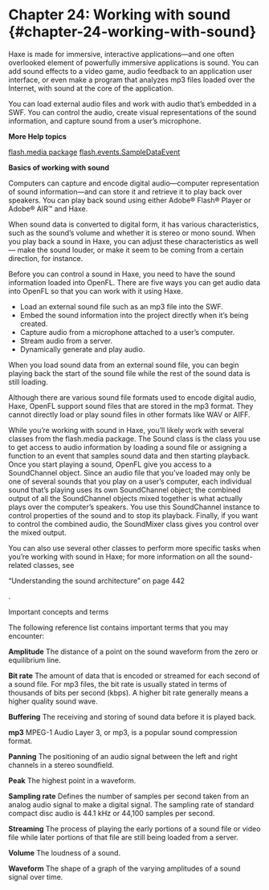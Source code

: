 # Chapter 24: Working with sound {#chapter-24-working-with-sound}

Haxe is made for immersive, interactive applications—and one often overlooked element of powerfully immersive applications is sound. You can add sound effects to a video game, audio feedback to an application user interface, or even make a program that analyzes mp3 files loaded over the Internet, with sound at the core of the application.

You can load external audio files and work with audio that’s embedded in a SWF. You can control the audio, create visual representations of the sound information, and capture sound from a user’s microphone.

**More Help topics**

[flash.media package](http://help.adobe.com/en_US/FlashPlatform/reference/Haxe/3/flash/media/package-detail.html) [flash.events.SampleDataEvent](http://help.adobe.com/en_US/FlashPlatform/reference/Haxe/3/flash/events/SampleDataEvent.html)

**Basics of working with sound**

Computers can capture and encode digital audio—computer representation of sound information—and can store it and retrieve it to play back over speakers. You can play back sound using either Adobe® Flash® Player or Adobe® AIR™ and Haxe.

When sound data is converted to digital form, it has various characteristics, such as the sound’s volume and whether it is stereo or mono sound. When you play back a sound in Haxe, you can adjust these characteristics as well— make the sound louder, or make it seem to be coming from a certain direction, for instance.

Before you can control a sound in Haxe, you need to have the sound information loaded into OpenFL. There are five ways you can get audio data into OpenFL so that you can work with it using Haxe.

*   Load an external sound file such as an mp3 file into the SWF.
*   Embed the sound information into the project directly when it’s being created.
*   Capture audio from a microphone attached to a user’s computer.
*   Stream audio from a server.
*   Dynamically generate and play audio.

When you load sound data from an external sound file, you can begin playing back the start of the sound file while the rest of the sound data is still loading.

Although there are various sound file formats used to encode digital audio, Haxe, OpenFL support sound files that are stored in the mp3 format. They cannot directly load or play sound files in other formats like WAV or AIFF.

While you’re working with sound in Haxe, you’ll likely work with several classes from the flash.media package. The Sound class is the class you use to get access to audio information by loading a sound file or assigning a function to an event that samples sound data and then starting playback. Once you start playing a sound, OpenFL give you access to a SoundChannel object. Since an audio file that you’ve loaded may only be one of several sounds that you play on a user’s computer, each individual sound that’s playing uses its own SoundChannel object; the combined output of all the SoundChannel objects mixed together is what actually plays over the computer’s speakers. You use this SoundChannel instance to control properties of the sound and to stop its playback. Finally, if you want to control the combined audio, the SoundMixer class gives you control over the mixed output.

You can also use several other classes to perform more specific tasks when you’re working with sound in Haxe; for more information on all the sound-related classes, see

“Understanding the sound architecture” on page 442

.

Important concepts and terms

The following reference list contains important terms that you may encounter:

**Amplitude** The distance of a point on the sound waveform from the zero or equilibrium line.

**Bit rate** The amount of data that is encoded or streamed for each second of a sound file. For mp3 files, the bit rate is usually stated in terms of thousands of bits per second (kbps). A higher bit rate generally means a higher quality sound wave.

**Buffering** The receiving and storing of sound data before it is played back.

**mp3** MPEG-1 Audio Layer 3, or mp3, is a popular sound compression format.

**Panning** The positioning of an audio signal between the left and right channels in a stereo soundfield.

**Peak** The highest point in a waveform.

**Sampling rate** Defines the number of samples per second taken from an analog audio signal to make a digital signal. The sampling rate of standard compact disc audio is 44.1 kHz or 44,100 samples per second.

**Streaming** The process of playing the early portions of a sound file or video file while later portions of that file are still being loaded from a server.

**Volume** The loudness of a sound.

**Waveform** The shape of a graph of the varying amplitudes of a sound signal over time.